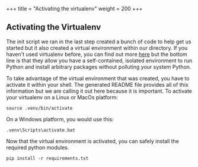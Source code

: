+++
title = "Activating the virtualenv"
weight = 200
+++

## Activating the Virtualenv

The init script we ran in the last step created a bunch of code to help get us
started but it also created a virtual environment within our directory.  If you
haven't used virtualenv before, you can find out more
[here](https://docs.python.org/3/tutorial/venv.html) but the bottom line is
that they allow you have a self-contained, isolated environment to run Python
and install arbitrary packages without polluting your system Python.

To take advantage of the virtual environment that was created, you have to
activate it within your shell.  The generated README file provides all of this
information but we are calling it out here because it is important.  To
activate your virtualenv on a Linux or MacOs platform:

```
source .venv/bin/activate
```

On a Windows platform, you would use this:

```
.venv\Scripts\activate.bat
```

Now that the virtual environment is activated, you can safely install the
required python modules.

```
pip install -r requirements.txt
```
